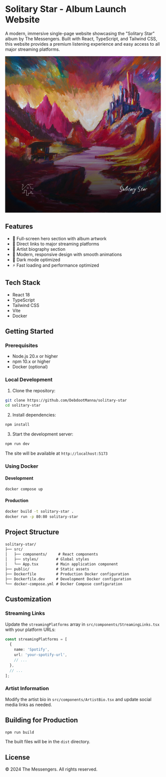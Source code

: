 # Solitary Star - Album Launch Website

A modern, immersive single-page website showcasing the "Solitary Star" album by The Messengers. Built with React, TypeScript, and Tailwind CSS, this website provides a premium listening experience and easy access to all major streaming platforms.

![Solitary Star Album Cover](/solitary-star.png)

## Features

- 🎵 Full-screen hero section with album artwork
- 🔗 Direct links to major streaming platforms
- 👤 Artist biography section
- 🌟 Modern, responsive design with smooth animations
- 🌙 Dark mode optimized
- ⚡ Fast loading and performance optimized

## Tech Stack

- React 18
- TypeScript
- Tailwind CSS
- Vite
- Docker

## Getting Started

### Prerequisites

- Node.js 20.x or higher
- npm 10.x or higher
- Docker (optional)

### Local Development

1. Clone the repository:
```bash
git clone https://github.com/DebdootManna/solitary-star
cd solitary-star
```

2. Install dependencies:
```bash
npm install
```

3. Start the development server:
```bash
npm run dev
```

The site will be available at `http://localhost:5173`

### Using Docker

#### Development

```bash
docker compose up
```

#### Production

```bash
docker build -t solitary-star .
docker run -p 80:80 solitary-star
```

## Project Structure

```
solitary-star/
├── src/
│   ├── components/     # React components
│   ├── styles/        # Global styles
│   └── App.tsx        # Main application component
├── public/            # Static assets
├── Dockerfile         # Production Docker configuration
├── Dockerfile.dev     # Development Docker configuration
└── docker-compose.yml # Docker Compose configuration
```

## Customization

### Streaming Links

Update the `streamingPlatforms` array in `src/components/StreamingLinks.tsx` with your platform URLs:

```typescript
const streamingPlatforms = [
  {
    name: 'Spotify',
    url: 'your-spotify-url',
    // ...
  },
  // ...
];
```

### Artist Information

Modify the artist bio in `src/components/ArtistBio.tsx` and update social media links as needed.

## Building for Production

```bash
npm run build
```

The built files will be in the `dist` directory.

## License

© 2024 The Messengers. All rights reserved.
